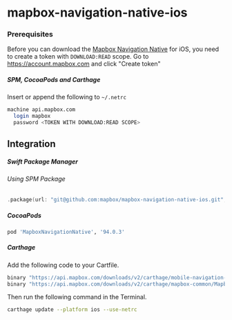 # mapbox-navigation-native-ios

### Prerequisites

Before you can download the [Mapbox Navigation Native](https://github.com/mapbox/mapbox-navigation-native) for iOS, you need to create a token with `DOWNLOAD:READ` scope.
Go to https://account.mapbox.com and click "Create token"

##### SPM, CocoaPods and Carthage
Insert or append the following to `~/.netrc`

```bash
machine api.mapbox.com
  login mapbox
  password <TOKEN WITH DOWNLOAD:READ SCOPE>
```

## Integration

##### Swift Package Manager

###### Using SPM Package

```swift
.package(url: "git@github.com:mapbox/mapbox-navigation-native-ios.git", from: "94.0.3"),
```

##### CocoaPods

```ruby
pod 'MapboxNavigationNative', '94.0.3'
```

##### Carthage

Add the following code to your Cartfile.

```bash
binary "https://api.mapbox.com/downloads/v2/carthage/mobile-navigation-native/MapboxNavigationNative.json" == 94.0.3
binary "https://api.mapbox.com/downloads/v2/carthage/mapbox-common/MapboxCommon-ios.json" == 21.2.1
```

Then run the following command in the Terminal.
```bash
carthage update --platform ios --use-netrc
```
